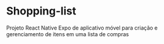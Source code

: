 # Shopping-list
Projeto React Native Expo de aplicativo móvel para criação e gerenciamento de itens em uma lista de compras
